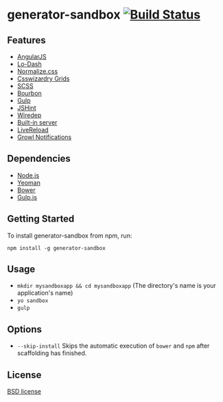 # generator-sandbox [![Build Status](https://secure.travis-ci.org/kojiwakayama/generator-sandbox.png?branch=master)](https://travis-ci.org/kojiwakayama/generator-sandbox)

## Features
* [AngularJS](https://angularjs.org/)
* [Lo-Dash](http://lodash.com/)
* [Normalize.css](http://necolas.github.io/normalize.css/)
* [Csswizardry Grids](https://github.com/csswizardry/csswizardry-grids)
* [SCSS](http://sass-lang.com/)
* [Bourbon](http://bourbon.io/)
* [Gulp](http://gulpjs.com/)
* [JSHint](http://www.jshint.com/)
* [Wiredep](https://github.com/taptapship/wiredep)
* [Built-in server](http://www.senchalabs.org/connect/)
* [LiveReload](https://chrome.google.com/webstore/detail/livereload/jnihajbhpnppcggbcgedagnkighmdlei?hl=en)
* [Growl Notifications](http://growl.info/)

## Dependencies
* [Node.js](http://nodejs.org/)
* [Yeoman](http://yeoman.io/)
* [Bower](http://bower.io/)
* [Gulp.js](http://gulpjs.com/)

## Getting Started
To install generator-sandbox from npm, run:
```
npm install -g generator-sandbox
```

## Usage
* `mkdir mysandboxapp && cd mysandboxapp` (The directory's name is your application's name)
* `yo sandbox`
* `gulp`

## Options
* `--skip-install`
  Skips the automatic execution of `bower` and `npm` after scaffolding has finished.

## License
[BSD license](http://opensource.org/licenses/bsd-license.php)


